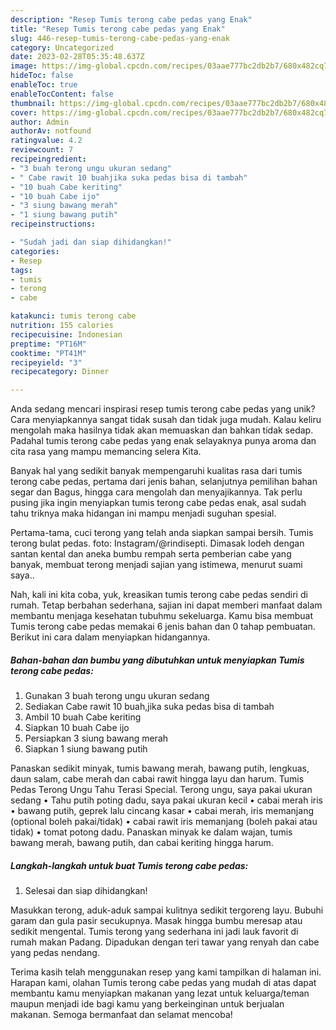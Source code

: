 ```yaml
---
description: "Resep Tumis terong cabe pedas yang Enak"
title: "Resep Tumis terong cabe pedas yang Enak"
slug: 446-resep-tumis-terong-cabe-pedas-yang-enak
category: Uncategorized
date: 2023-02-28T05:35:48.637Z
image: https://img-global.cpcdn.com/recipes/03aae777bc2db2b7/680x482cq70/tumis-terong-cabe-pedas-foto-resep-utama.jpg
hideToc: false
enableToc: true
enableTocContent: false
thumbnail: https://img-global.cpcdn.com/recipes/03aae777bc2db2b7/680x482cq70/tumis-terong-cabe-pedas-foto-resep-utama.jpg
cover: https://img-global.cpcdn.com/recipes/03aae777bc2db2b7/680x482cq70/tumis-terong-cabe-pedas-foto-resep-utama.jpg
author: Admin
authorAv: notfound
ratingvalue: 4.2
reviewcount: 7
recipeingredient:
- "3 buah terong ungu ukuran sedang"
- " Cabe rawit 10 buahjika suka pedas bisa di tambah"
- "10 buah Cabe keriting"
- "10 buah Cabe ijo"
- "3 siung bawang merah"
- "1 siung bawang putih"
recipeinstructions:

- "Sudah jadi dan siap dihidangkan!"
categories:
- Resep
tags:
- tumis
- terong
- cabe

katakunci: tumis terong cabe 
nutrition: 155 calories
recipecuisine: Indonesian
preptime: "PT16M"
cooktime: "PT41M"
recipeyield: "3"
recipecategory: Dinner

---
```





Anda sedang mencari inspirasi resep tumis terong cabe pedas yang unik? Cara menyiapkannya sangat tidak susah dan tidak juga mudah. Kalau keliru mengolah maka hasilnya tidak akan memuaskan dan bahkan tidak sedap. Padahal tumis terong cabe pedas yang enak selayaknya punya aroma dan cita rasa yang mampu memancing selera Kita.





Banyak hal yang sedikit banyak mempengaruhi kualitas rasa dari tumis terong cabe pedas, pertama dari jenis bahan, selanjutnya pemilihan bahan segar dan Bagus, hingga cara mengolah dan menyajikannya. Tak perlu pusing jika ingin menyiapkan tumis terong cabe pedas enak,      asal sudah tahu triknya maka hidangan ini mampu menjadi suguhan spesial.














Pertama-tama, cuci terong yang telah anda siapkan sampai bersih. Tumis terong bulat pedas. foto: Instagram/@rindisepti. Dimasak lodeh dengan santan kental dan aneka bumbu rempah serta pemberian cabe yang banyak, membuat terong menjadi sajian yang istimewa, menurut suami saya..






Nah, kali ini kita coba, yuk, kreasikan tumis terong cabe pedas sendiri di rumah. Tetap berbahan sederhana, sajian ini dapat memberi manfaat dalam membantu menjaga kesehatan tubuhmu sekeluarga. Kamu bisa membuat Tumis terong cabe pedas memakai 6 jenis bahan dan 0 tahap pembuatan. Berikut ini cara dalam menyiapkan hidangannya.

<!--inarticleads1-->

##### Bahan-bahan dan bumbu yang dibutuhkan untuk menyiapkan Tumis terong cabe pedas:

1. Gunakan 3 buah terong ungu ukuran sedang
1. Sediakan  Cabe rawit 10 buah,jika suka pedas bisa di tambah
1. Ambil 10 buah Cabe keriting
1. Siapkan 10 buah Cabe ijo
1. Persiapkan 3 siung bawang merah
1. Siapkan 1 siung bawang putih


Panaskan sedikit minyak, tumis bawang merah, bawang putih, lengkuas, daun salam, cabe merah dan cabai rawit hingga layu dan harum. Tumis Pedas Terong Ungu Tahu Terasi Special. Terong ungu, saya pakai ukuran sedang • Tahu putih poting dadu, saya pakai ukuran kecil • cabai merah iris • bawang putih, geprek lalu cincang kasar • cabai merah, iris memanjang (optional boleh pakai/tidak) • cabai rawit iris memanjang (boleh pakai atau tidak) • tomat potong dadu. Panaskan minyak ke dalam wajan, tumis bawang merah, bawang putih, dan cabai keriting hingga harum. 

<!--inarticleads2-->

##### Langkah-langkah untuk buat Tumis terong cabe pedas:


1. Selesai dan siap dihidangkan!

Masukkan terong, aduk-aduk sampai kulitnya sedikit tergoreng layu. Bubuhi garam dan gula pasir secukupnya. Masak hingga bumbu meresap atau sedikit mengental. Tumis terong yang sederhana ini jadi lauk favorit di rumah makan Padang. Dipadukan dengan teri tawar yang renyah dan cabe yang pedas nendang. 

Terima kasih telah menggunakan resep yang kami tampilkan di halaman ini. Harapan kami, olahan Tumis terong cabe pedas yang mudah di atas dapat membantu kamu menyiapkan makanan yang lezat untuk keluarga/teman maupun menjadi ide bagi kamu yang berkeinginan untuk berjualan makanan. Semoga bermanfaat dan selamat mencoba!

